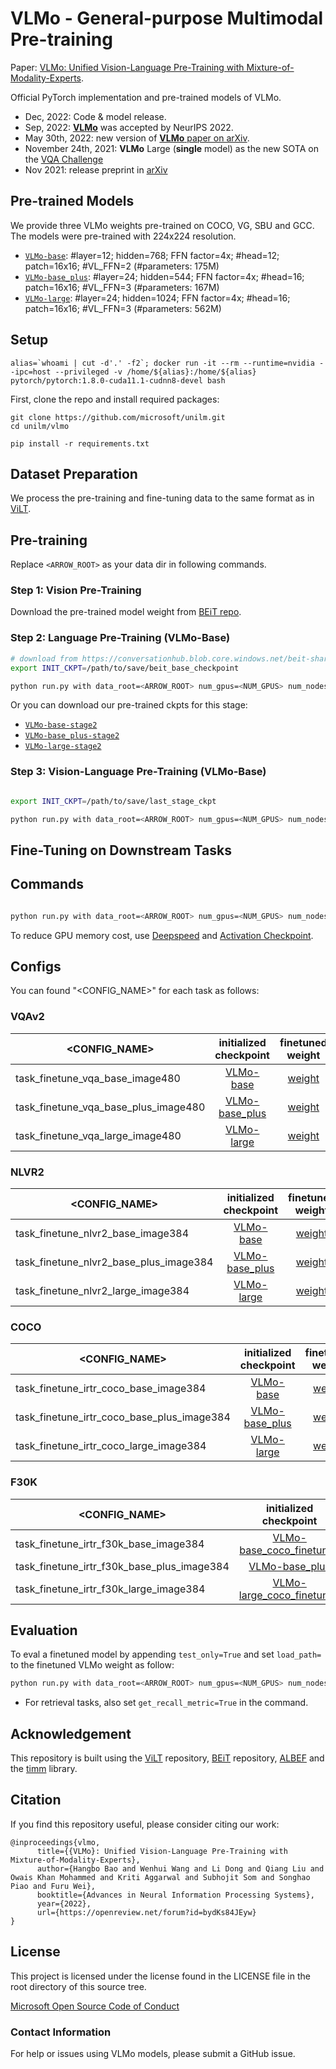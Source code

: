 # VLMo - General-purpose Multimodal Pre-training

Paper: [VLMo: Unified Vision-Language Pre-Training with Mixture-of-Modality-Experts](https://arxiv.org/abs/2111.02358).

Official PyTorch implementation and pre-trained models of VLMo.

- Dec, 2022: Code & model release. 
- Sep, 2022: [**VLMo**](https://arxiv.org/pdf/2111.02358.pdf) was accepted by NeurIPS 2022.
- May 30th, 2022: new version of [**VLMo** paper on arXiv](https://arxiv.org/pdf/2111.02358.pdf).
- November 24th, 2021: **VLMo** Large (**single** model) as the new SOTA on the [VQA Challenge](https://eval.ai/web/challenges/challenge-page/830/leaderboard/2278)
- Nov 2021: release preprint in [arXiv](https://arxiv.org/abs/2111.02358)

## Pre-trained Models

We provide three VLMo weights pre-trained on COCO, VG, SBU and GCC. The models were pre-trained with 224x224 resolution.

- [`VLMo-base`](https://conversationhub.blob.core.windows.net/beit-share-public/vlmo/vlmo_base_patch16_224.pt?sv=2021-10-04&st=2023-06-08T11%3A16%3A02Z&se=2033-06-09T11%3A16%3A00Z&sr=c&sp=r&sig=N4pfCVmSeq4L4tS8QbrFVsX6f6q844eft8xSuXdxU48%3D): #layer=12; hidden=768; FFN factor=4x; #head=12; patch=16x16; #VL_FFN=2 (#parameters: 175M)
- [`VLMo-base_plus`](https://conversationhub.blob.core.windows.net/beit-share-public/vlmo/vlmo_base_plus_patch16_224.pt?sv=2021-10-04&st=2023-06-08T11%3A16%3A02Z&se=2033-06-09T11%3A16%3A00Z&sr=c&sp=r&sig=N4pfCVmSeq4L4tS8QbrFVsX6f6q844eft8xSuXdxU48%3D): #layer=24; hidden=544; FFN factor=4x; #head=16; patch=16x16; #VL_FFN=3 (#parameters: 167M)
- [`VLMo-large`](https://conversationhub.blob.core.windows.net/beit-share-public/vlmo/vlmo_large_patch16_224.pt?sv=2021-10-04&st=2023-06-08T11%3A16%3A02Z&se=2033-06-09T11%3A16%3A00Z&sr=c&sp=r&sig=N4pfCVmSeq4L4tS8QbrFVsX6f6q844eft8xSuXdxU48%3D): #layer=24; hidden=1024; FFN factor=4x; #head=16; patch=16x16; #VL_FFN=3 (#parameters: 562M)

## Setup

```
alias=`whoami | cut -d'.' -f2`; docker run -it --rm --runtime=nvidia --ipc=host --privileged -v /home/${alias}:/home/${alias} pytorch/pytorch:1.8.0-cuda11.1-cudnn8-devel bash
```

First, clone the repo and install required packages:
```
git clone https://github.com/microsoft/unilm.git
cd unilm/vlmo

pip install -r requirements.txt
```

## Dataset Preparation

We process the pre-training and fine-tuning data to the same format as in [ViLT](DATA.md).

## Pre-training

Replace `<ARROW_ROOT>` as your data dir in following commands.

### Step 1: Vision Pre-Training

Download the pre-trained model weight from [BEiT repo](https://github.com/microsoft/unilm/tree/master/beit).

### Step 2: Language Pre-Training (VLMo-Base)

```bash
# download from https://conversationhub.blob.core.windows.net/beit-share-public/beit/beit_base_patch16_224_pt22k_ft22kto1k.pth?sv=2021-10-04&st=2023-06-08T11%3A16%3A02Z&se=2033-06-09T11%3A16%3A00Z&sr=c&sp=r&sig=N4pfCVmSeq4L4tS8QbrFVsX6f6q844eft8xSuXdxU48%3D
export INIT_CKPT=/path/to/save/beit_base_checkpoint

python run.py with data_root=<ARROW_ROOT> num_gpus=<NUM_GPUS> num_nodes=<NUM_NODES> task_textmlm_base whole_word_masking=True step200k per_gpu_batchsize=<BS_FITS_YOUR_GPU> load_path=$INIT_CKPT log_dir=<YOUR_OUTPUT_PATH>
```
Or you can download our pre-trained ckpts for this stage:
- [`VLMo-base-stage2`](https://conversationhub.blob.core.windows.net/beit-share-public/vlmo/vlmo_base_patch16_224_stage2.pt?sv=2021-10-04&st=2023-06-08T11%3A16%3A02Z&se=2033-06-09T11%3A16%3A00Z&sr=c&sp=r&sig=N4pfCVmSeq4L4tS8QbrFVsX6f6q844eft8xSuXdxU48%3D)
- [`VLMo-base_plus-stage2`](https://conversationhub.blob.core.windows.net/beit-share-public/vlmo/vlmo_base_plus_patch16_224_stage2.pt?sv=2021-10-04&st=2023-06-08T11%3A16%3A02Z&se=2033-06-09T11%3A16%3A00Z&sr=c&sp=r&sig=N4pfCVmSeq4L4tS8QbrFVsX6f6q844eft8xSuXdxU48%3D)
- [`VLMo-large-stage2`](https://conversationhub.blob.core.windows.net/beit-share-public/vlmo/vlmo_large_patch16_224_stage2.pt?sv=2021-10-04&st=2023-06-08T11%3A16%3A02Z&se=2033-06-09T11%3A16%3A00Z&sr=c&sp=r&sig=N4pfCVmSeq4L4tS8QbrFVsX6f6q844eft8xSuXdxU48%3D)

### Step 3: Vision-Language Pre-Training (VLMo-Base)

```bash

export INIT_CKPT=/path/to/save/last_stage_ckpt

python run.py with data_root=<ARROW_ROOT> num_gpus=<NUM_GPUS> num_nodes=<NUM_NODES> task_mlm_itm_itc_base whole_word_masking=True step200k per_gpu_batchsize=<BS_FITS_YOUR_GPU> load_path=$INIT_CKPT log_dir=<YOUR_OUTPUT_PATH>
```

## Fine-Tuning on Downstream Tasks

## Commands

```bash

python run.py with data_root=<ARROW_ROOT> num_gpus=<NUM_GPUS> num_nodes=<NUM_NODES> "<CONFIG_NAME>" per_gpu_batchsize=<BS_FITS_YOUR_GPU> load_path="<VLMo_WEIGHT>" log_dir=<YOUR_OUTPUT_PATH>
```

To reduce GPU memory cost, use [Deepspeed](https://pytorch-lightning.readthedocs.io/en/stable/advanced/model_parallel.html#deepspeed-zero-stage-1) and [Activation Checkpoint](https://fairscale.readthedocs.io/en/stable/api/nn/checkpoint/checkpoint_activations.html).

## Configs

You can found "<CONFIG_NAME>" for each task as follows:

### VQAv2
| <CONFIG_NAME> | initialized checkpoint | finetuned weight | test-dev |
|---------------|:----------------------:|:----------------:|:-----------:|
|task_finetune_vqa_base_image480|[VLMo-base](https://conversationhub.blob.core.windows.net/beit-share-public/vlmo/vlmo_base_patch16_224.pt?sv=2021-10-04&st=2023-06-08T11%3A16%3A02Z&se=2033-06-09T11%3A16%3A00Z&sr=c&sp=r&sig=N4pfCVmSeq4L4tS8QbrFVsX6f6q844eft8xSuXdxU48%3D)|[weight](https://conversationhub.blob.core.windows.net/beit-share-public/vlmo/vlmo_base_patch16_480_vqa.pt?sv=2021-10-04&st=2023-06-08T11%3A16%3A02Z&se=2033-06-09T11%3A16%3A00Z&sr=c&sp=r&sig=N4pfCVmSeq4L4tS8QbrFVsX6f6q844eft8xSuXdxU48%3D)|76.6|
|task_finetune_vqa_base_plus_image480|[VLMo-base_plus](https://conversationhub.blob.core.windows.net/beit-share-public/vlmo/vlmo_base_plus_patch16_224.pt?sv=2021-10-04&st=2023-06-08T11%3A16%3A02Z&se=2033-06-09T11%3A16%3A00Z&sr=c&sp=r&sig=N4pfCVmSeq4L4tS8QbrFVsX6f6q844eft8xSuXdxU48%3D)|[weight](https://conversationhub.blob.core.windows.net/beit-share-public/vlmo/vlmo_base_plus_patch16_480_vqa.pt?sv=2021-10-04&st=2023-06-08T11%3A16%3A02Z&se=2033-06-09T11%3A16%3A00Z&sr=c&sp=r&sig=N4pfCVmSeq4L4tS8QbrFVsX6f6q844eft8xSuXdxU48%3D)|78.5|
|task_finetune_vqa_large_image480|[VLMo-large](https://conversationhub.blob.core.windows.net/beit-share-public/vlmo/vlmo_large_patch16_224.pt?sv=2021-10-04&st=2023-06-08T11%3A16%3A02Z&se=2033-06-09T11%3A16%3A00Z&sr=c&sp=r&sig=N4pfCVmSeq4L4tS8QbrFVsX6f6q844eft8xSuXdxU48%3D)|[weight](https://conversationhub.blob.core.windows.net/beit-share-public/vlmo/vlmo_large_patch16_480_vqa.pt?sv=2021-10-04&st=2023-06-08T11%3A16%3A02Z&se=2033-06-09T11%3A16%3A00Z&sr=c&sp=r&sig=N4pfCVmSeq4L4tS8QbrFVsX6f6q844eft8xSuXdxU48%3D)|79.9|

### NLVR2
| <CONFIG_NAME> | initialized checkpoint | finetuned weight | test-P |
|---------------|:----------------------:|:----------------:|:-----------:|
|task_finetune_nlvr2_base_image384|[VLMo-base](https://conversationhub.blob.core.windows.net/beit-share-public/vlmo/vlmo_base_patch16_224.pt?sv=2021-10-04&st=2023-06-08T11%3A16%3A02Z&se=2033-06-09T11%3A16%3A00Z&sr=c&sp=r&sig=N4pfCVmSeq4L4tS8QbrFVsX6f6q844eft8xSuXdxU48%3D)|[weight](https://conversationhub.blob.core.windows.net/beit-share-public/vlmo/vlmo_base_patch16_384_nlvr2.pt?sv=2021-10-04&st=2023-06-08T11%3A16%3A02Z&se=2033-06-09T11%3A16%3A00Z&sr=c&sp=r&sig=N4pfCVmSeq4L4tS8QbrFVsX6f6q844eft8xSuXdxU48%3D)|83.3|
|task_finetune_nlvr2_base_plus_image384|[VLMo-base_plus](https://conversationhub.blob.core.windows.net/beit-share-public/vlmo/vlmo_base_plus_patch16_224.pt?sv=2021-10-04&st=2023-06-08T11%3A16%3A02Z&se=2033-06-09T11%3A16%3A00Z&sr=c&sp=r&sig=N4pfCVmSeq4L4tS8QbrFVsX6f6q844eft8xSuXdxU48%3D)|[weight](https://conversationhub.blob.core.windows.net/beit-share-public/vlmo/vlmo_base_plus_patch16_384_nlvr2.pt?sv=2021-10-04&st=2023-06-08T11%3A16%3A02Z&se=2033-06-09T11%3A16%3A00Z&sr=c&sp=r&sig=N4pfCVmSeq4L4tS8QbrFVsX6f6q844eft8xSuXdxU48%3D)|85.1|
|task_finetune_nlvr2_large_image384|[VLMo-large](https://conversationhub.blob.core.windows.net/beit-share-public/vlmo/vlmo_large_patch16_224.pt?sv=2021-10-04&st=2023-06-08T11%3A16%3A02Z&se=2033-06-09T11%3A16%3A00Z&sr=c&sp=r&sig=N4pfCVmSeq4L4tS8QbrFVsX6f6q844eft8xSuXdxU48%3D)|[weight](https://conversationhub.blob.core.windows.net/beit-share-public/vlmo/vlmo_large_patch16_384_nlvr2.pt?sv=2021-10-04&st=2023-06-08T11%3A16%3A02Z&se=2033-06-09T11%3A16%3A00Z&sr=c&sp=r&sig=N4pfCVmSeq4L4tS8QbrFVsX6f6q844eft8xSuXdxU48%3D)|86.9|

### COCO
| <CONFIG_NAME> | initialized checkpoint | finetuned weight | TR@1 | IR@1 |
|---------------|:----------------------:|:----------------:|:-----------:|:---:|
|task_finetune_irtr_coco_base_image384|[VLMo-base](https://conversationhub.blob.core.windows.net/beit-share-public/vlmo/vlmo_base_patch16_224.pt?sv=2021-10-04&st=2023-06-08T11%3A16%3A02Z&se=2033-06-09T11%3A16%3A00Z&sr=c&sp=r&sig=N4pfCVmSeq4L4tS8QbrFVsX6f6q844eft8xSuXdxU48%3D)|[weight](https://conversationhub.blob.core.windows.net/beit-share-public/vlmo/vlmo_base_patch16_384_coco.pt?sv=2021-10-04&st=2023-06-08T11%3A16%3A02Z&se=2033-06-09T11%3A16%3A00Z&sr=c&sp=r&sig=N4pfCVmSeq4L4tS8QbrFVsX6f6q844eft8xSuXdxU48%3D)|74.8|57.2|
|task_finetune_irtr_coco_base_plus_image384|[VLMo-base_plus](https://conversationhub.blob.core.windows.net/beit-share-public/vlmo/vlmo_base_plus_patch16_224.pt?sv=2021-10-04&st=2023-06-08T11%3A16%3A02Z&se=2033-06-09T11%3A16%3A00Z&sr=c&sp=r&sig=N4pfCVmSeq4L4tS8QbrFVsX6f6q844eft8xSuXdxU48%3D)|[weight](https://conversationhub.blob.core.windows.net/beit-share-public/vlmo/vlmo_base_plus_patch16_384_coco.pt?sv=2021-10-04&st=2023-06-08T11%3A16%3A02Z&se=2033-06-09T11%3A16%3A00Z&sr=c&sp=r&sig=N4pfCVmSeq4L4tS8QbrFVsX6f6q844eft8xSuXdxU48%3D)|76.3|58.6|
|task_finetune_irtr_coco_large_image384|[VLMo-large](https://conversationhub.blob.core.windows.net/beit-share-public/vlmo/vlmo_large_patch16_224.pt?sv=2021-10-04&st=2023-06-08T11%3A16%3A02Z&se=2033-06-09T11%3A16%3A00Z&sr=c&sp=r&sig=N4pfCVmSeq4L4tS8QbrFVsX6f6q844eft8xSuXdxU48%3D)|[weight](https://conversationhub.blob.core.windows.net/beit-share-public/vlmo/vlmo_large_patch16_384_coco.pt?sv=2021-10-04&st=2023-06-08T11%3A16%3A02Z&se=2033-06-09T11%3A16%3A00Z&sr=c&sp=r&sig=N4pfCVmSeq4L4tS8QbrFVsX6f6q844eft8xSuXdxU48%3D)|78.2|60.6|

### F30K
| <CONFIG_NAME> | initialized checkpoint | finetuned weight | TR@1 | IR@1 |
|---------------|:----------------------:|:----------------:|:-----------:|:---:|
|task_finetune_irtr_f30k_base_image384|[VLMo-base_coco_finetuned](https://conversationhub.blob.core.windows.net/beit-share-public/vlmo/vlmo_base_patch16_384_coco.pt?sv=2021-10-04&st=2023-06-08T11%3A16%3A02Z&se=2033-06-09T11%3A16%3A00Z&sr=c&sp=r&sig=N4pfCVmSeq4L4tS8QbrFVsX6f6q844eft8xSuXdxU48%3D)|[weight](https://conversationhub.blob.core.windows.net/beit-share-public/vlmo/vlmo_base_patch16_384_f30k.pt?sv=2021-10-04&st=2023-06-08T11%3A16%3A02Z&se=2033-06-09T11%3A16%3A00Z&sr=c&sp=r&sig=N4pfCVmSeq4L4tS8QbrFVsX6f6q844eft8xSuXdxU48%3D)|92.3|79.3|
|task_finetune_irtr_f30k_base_plus_image384|[VLMo-base_plus](https://conversationhub.blob.core.windows.net/beit-share-public/vlmo/vlmo_base_plus_patch16_224.pt?sv=2021-10-04&st=2023-06-08T11%3A16%3A02Z&se=2033-06-09T11%3A16%3A00Z&sr=c&sp=r&sig=N4pfCVmSeq4L4tS8QbrFVsX6f6q844eft8xSuXdxU48%3D)|[weight](https://conversationhub.blob.core.windows.net/beit-share-public/vlmo/vlmo_base_plus_patch16_384_f30k.pt?sv=2021-10-04&st=2023-06-08T11%3A16%3A02Z&se=2033-06-09T11%3A16%3A00Z&sr=c&sp=r&sig=N4pfCVmSeq4L4tS8QbrFVsX6f6q844eft8xSuXdxU48%3D)|93.2|81.8|
|task_finetune_irtr_f30k_large_image384|[VLMo-large_coco_finetuned](https://conversationhub.blob.core.windows.net/beit-share-public/vlmo/vlmo_large_patch16_384_coco.pt?sv=2021-10-04&st=2023-06-08T11%3A16%3A02Z&se=2033-06-09T11%3A16%3A00Z&sr=c&sp=r&sig=N4pfCVmSeq4L4tS8QbrFVsX6f6q844eft8xSuXdxU48%3D)|[weight](https://conversationhub.blob.core.windows.net/beit-share-public/vlmo/vlmo_large_patch16_384_f30k.pt?sv=2021-10-04&st=2023-06-08T11%3A16%3A02Z&se=2033-06-09T11%3A16%3A00Z&sr=c&sp=r&sig=N4pfCVmSeq4L4tS8QbrFVsX6f6q844eft8xSuXdxU48%3D)|95.3|84.5|

## Evaluation

To eval a finetuned model by appending `test_only=True` and set `load_path=` to the finetuned VLMo weight as follow:

```bash
python run.py with data_root=<ARROW_ROOT> num_gpus=<NUM_GPUS> num_nodes=1 "<CONFIG_NAME>" per_gpu_batchsize=<BS_FITS_YOUR_GPU> load_path="<Finetuned_VLMo_WEIGHT>" test_only=True
```
- For retrieval tasks, also set `get_recall_metric=True` in the command.

## Acknowledgement

This repository is built using the [ViLT](https://github.com/dandelin/ViLT) repository, [BEiT](https://github.com/microsoft/unilm/tree/master/beit) repository, [ALBEF](https://github.com/salesforce/ALBEF) and the [timm](https://github.com/rwightman/pytorch-image-models) library.

## Citation

If you find this repository useful, please consider citing our work:
```
@inproceedings{vlmo,
      title={{VLMo}: Unified Vision-Language Pre-Training with Mixture-of-Modality-Experts},
      author={Hangbo Bao and Wenhui Wang and Li Dong and Qiang Liu and Owais Khan Mohammed and Kriti Aggarwal and Subhojit Som and Songhao Piao and Furu Wei},
      booktitle={Advances in Neural Information Processing Systems},
      year={2022},
      url={https://openreview.net/forum?id=bydKs84JEyw}
}
```


## License
This project is licensed under the license found in the LICENSE file in the root directory of this source tree.

[Microsoft Open Source Code of Conduct](https://opensource.microsoft.com/codeofconduct)

### Contact Information

For help or issues using VLMo models, please submit a GitHub issue.
